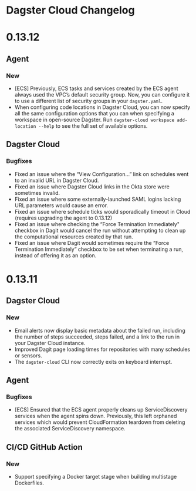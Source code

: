 # Dagster Cloud Changelog

# 0.13.12

## Agent

### New

* [ECS] Previously, ECS tasks and services created by the ECS agent always used the VPC’s default security group. Now, you can configure it to use a different list of security groups in your `dagster.yaml`.
* When configuring code locations in Dagster Cloud, you can now specify all the same configuration options that you can when specifying a workspace in open-source Dagster. Run `dagster-cloud workspace add-location --help` to see the full set of available options.

## Dagster Cloud

### Bugfixes

* Fixed an issue where the “View Configuration...” link on schedules went to an invalid URL in Dagster Cloud.
* Fixed an issue where Dagster Cloud links in the Okta store were sometimes invalid.
* Fixed an issue where some externally-launched SAML logins lacking URL parameters would cause an error.
* Fixed an issue where schedule ticks would sporadically timeout in Cloud (requires upgrading the agent to 0.13.12)
* Fixed an issue where checking the “Force Termination Immediately" checkbox in Dagit would cancel the run without attempting to clean up the computational resources created by that run.
* Fixed an issue where Dagit would sometimes require the “Force Termination Immediately” checkbox to be set when terminating a run, instead of offering it as an option.

# 0.13.11

## Dagster Cloud

### New

* Email alerts now display basic metadata about the failed run, including the number of steps succeeded, steps failed, and a link to the run in your Dagster Cloud instance.
* Improved Dagit page loading times for repositories with many schedules or sensors.
* The `dagster-cloud` CLI now correctly exits on keyboard interrupt.
## Agent

### Bugfixes

* [ECS] Ensured that the ECS agent properly cleans up ServiceDiscovery services when the agent spins down. Previously, this left orphaned services which would prevent CloudFormation teardown from deleting the associated ServiceDiscovery namespace.


## CI/CD GitHub Action

### New

* Support specifying a Docker target stage when building multistage Dockerfiles.

